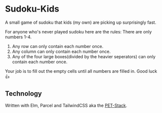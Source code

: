 # Sudoku-Kids

A small game of sudoku that kids (my own) are picking up surprisingly fast.

For anyone who's never played sudoku here are the rules:
There are only numbers 1-4.
1. Any row can only contain each number once.
2. Any column can only contain each number once.
3. Any of the four large boxes(divided by the heavier seperators) can only
contain each number once.

Your job is to fill out the empty cells until all numbers are filled in.
Good luck :+1:

## Technology

Written with Elm, Parcel and TailwindCSS aka the [PET-Stack](https://deedop.de/blog/the-pet-stack-1).
